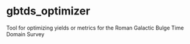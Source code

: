 # gbtds_optimizer
Tool for optimizing yields or metrics for the Roman Galactic Bulge Time Domain Survey
